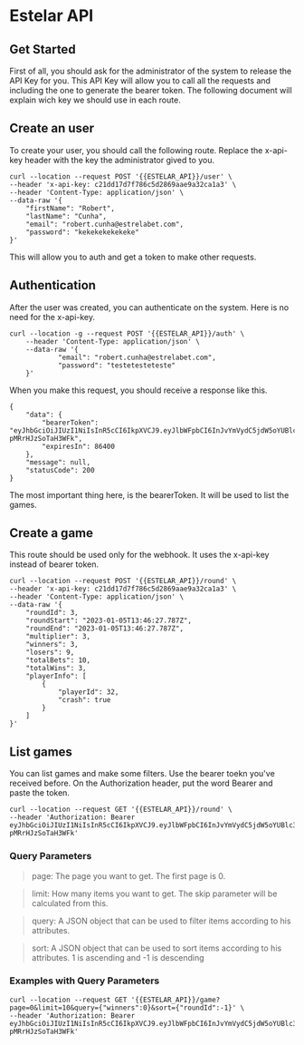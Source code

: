 # Estelar API

## Get Started

First of all, you should ask for the administrator of the system to release the API Key for you. This API Key will allow you to call all the requests and including the one to generate the bearer token. The following document will explain wich key we should use in each route.

## Create an user

To create your user, you should call the following route. Replace the x-api-key header with the key the administrator gived to you.

```
curl --location --request POST '{{ESTELAR_API}}/user' \
--header 'x-api-key: c21dd17d7f786c5d2869aae9a32ca1a3' \
--header 'Content-Type: application/json' \
--data-raw '{
    "firstName": "Robert",
    "lastName": "Cunha",
    "email": "robert.cunha@estrelabet.com",
    "password": "kekekekekekeke"
}'
```

This will allow you to auth and get a token to make other requests.

## Authentication

After the user was created, you can authenticate on the system. Here is no need for the x-api-key.

```
curl --location -g --request POST '{{ESTELAR_API}}/auth' \
	--header 'Content-Type: application/json' \
	--data-raw '{
			"email": "robert.cunha@estrelabet.com",
			"password": "testetesteteste"
	}'
```

When you make this request, you should receive a response like this.

```
{
    "data": {
        "bearerToken": "eyJhbGciOiJIUzI1NiIsInR5cCI6IkpXVCJ9.eyJlbWFpbCI6InJvYmVydC5jdW5oYUBlc3RyZWxhYmV0LmNvbSIsImRhdGUiOjE2NzI3NjEzMzg5ODEsImlhdCI6MTY3Mjc2MTMzOCwiZXhwIjoxNjcyODQ3NzM4fQ.7cBFFxZuS0cum7f8hzBSMgEZ81-pMRrHJzSoTaH3WFk",
        "expiresIn": 86400
    },
    "message": null,
    "statusCode": 200
}
```

The most important thing here, is the bearerToken. It will be used to list the games.

## Create a game

This route should be used only for the webhook. It uses the x-api-key instead of bearer token.

```
curl --location --request POST '{{ESTELAR_API}}/round' \
--header 'x-api-key: c21dd17d7f786c5d2869aae9a32ca1a3' \
--header 'Content-Type: application/json' \
--data-raw '{
    "roundId": 3,
    "roundStart": "2023-01-05T13:46:27.787Z",
    "roundEnd": "2023-01-05T13:46:27.787Z",
    "multiplier": 3,
    "winners": 3,
    "losers": 9,
    "totalBets": 10,
    "totalWins": 3,
    "playerInfo": [
        {
            "playerId": 32,
            "crash": true
        }
    ]
}'
```

## List games

You can list games and make some filters. Use the bearer toekn you've received before. On the Authorization header, put the word Bearer and paste the token.

```
curl --location --request GET '{{ESTELAR_API}}/round' \
--header 'Authorization: Bearer eyJhbGciOiJIUzI1NiIsInR5cCI6IkpXVCJ9.eyJlbWFpbCI6InJvYmVydC5jdW5oYUBlc3RyZWxhYmV0LmNvbSIsImRhdGUiOjE2NzI3NjEzMzg5ODEsImlhdCI6MTY3Mjc2MTMzOCwiZXhwIjoxNjcyODQ3NzM4fQ.7cBFFxZuS0cum7f8hzBSMgEZ81-pMRrHJzSoTaH3WFk'
```

### Query Parameters

> page: The page you want to get. The first page is 0.

> limit: How many items you want to get. The skip parameter will be calculated from this.

> query: A JSON object that can be used to filter items according to his attributes.

> sort: A JSON object that can be used to sort items according to his attributes. 1 is ascending and -1 is descending

### Examples with Query Parameters

```
curl --location --request GET '{{ESTELAR_API}}/game?page=0&limit=10&query={"winners":0}&sort={"roundId":-1}' \
--header 'Authorization: Bearer eyJhbGciOiJIUzI1NiIsInR5cCI6IkpXVCJ9.eyJlbWFpbCI6InJvYmVydC5jdW5oYUBlc3RyZWxhYmV0LmNvbSIsImRhdGUiOjE2NzI3NjEzMzg5ODEsImlhdCI6MTY3Mjc2MTMzOCwiZXhwIjoxNjcyODQ3NzM4fQ.7cBFFxZuS0cum7f8hzBSMgEZ81-pMRrHJzSoTaH3WFk'
```
